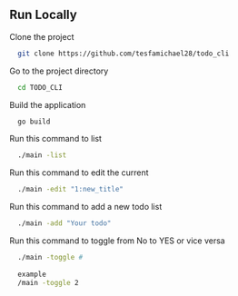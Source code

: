
## Run Locally

Clone the project

```bash
  git clone https://github.com/tesfamichael28/todo_cli
```

Go to the project directory

```bash
  cd TODO_CLI
```

Build the application

```bash
  go build
```

Run this command to list

```bash
  ./main -list
```

Run this command to edit the current

```bash
  ./main -edit "1:new_title"
```
Run this command to add a new todo list

```bash
  ./main -add "Your todo"
```
Run this command to toggle from No to YES or vice versa

```bash
  ./main -toggle #
  
  example
  /main -toggle 2
```
